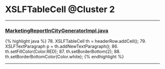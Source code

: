 # XSLFTableCell @Cluster 2

***

### [MarketingReportInCityGeneratorImpl.java](https://searchcode.com/codesearch/view/92131916/)
{% highlight java %}
78. XSLFTableCell th = headerRow.addCell();
79. XSLFTextParagraph p = th.addNewTextParagraph();
86. th.setFillColor(Color.RED);
87. th.setBorderBottom(2);
88. th.setBorderBottomColor(Color.white);
{% endhighlight %}

***

